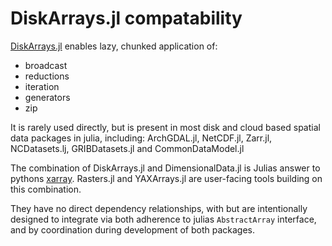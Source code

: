 # DiskArrays.jl compatability

[DiskArrays.jl](https://github.com/meggart/DiskArrays.jl) enables lazy, chunked application of:

- broadcast
- reductions
- iteration
- generators
- zip

It is rarely used directly, but is present in most
disk and cloud based spatial data packages in julia, including:
ArchGDAL.jl, NetCDF.jl, Zarr.jl, NCDatasets.lj, GRIBDatasets.jl and CommonDataModel.jl

The combination of DiskArrays.jl and DimensionalData.jl is Julias answer to
pythons [xarray](https://xarray.dev/). Rasters.jl and YAXArrays.jl are user-facing
tools building on this combination.

They have no direct dependency relationships, with but are intentionally
designed to integrate via both adherence to julias `AbstractArray`
interface, and by coordination during development of both packages.
